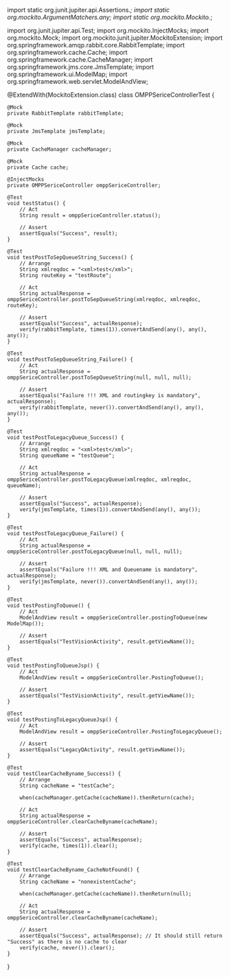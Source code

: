 import static org.junit.jupiter.api.Assertions.*;
import static org.mockito.ArgumentMatchers.any;
import static org.mockito.Mockito.*;

import org.junit.jupiter.api.Test;
import org.mockito.InjectMocks;
import org.mockito.Mock;
import org.mockito.junit.jupiter.MockitoExtension;
import org.springframework.amqp.rabbit.core.RabbitTemplate;
import org.springframework.cache.Cache;
import org.springframework.cache.CacheManager;
import org.springframework.jms.core.JmsTemplate;
import org.springframework.ui.ModelMap;
import org.springframework.web.servlet.ModelAndView;

@ExtendWith(MockitoExtension.class)
class OMPPSericeControllerTest {

    @Mock
    private RabbitTemplate rabbitTemplate;

    @Mock
    private JmsTemplate jmsTemplate;

    @Mock
    private CacheManager cacheManager;

    @Mock
    private Cache cache;

    @InjectMocks
    private OMPPSericeController omppSericeController;

    @Test
    void testStatus() {
        // Act
        String result = omppSericeController.status();

        // Assert
        assertEquals("Success", result);
    }

    @Test
    void testPostToSepQueueString_Success() {
        // Arrange
        String xmlreqdoc = "<xml>test</xml>";
        String routeKey = "testRoute";

        // Act
        String actualResponse = omppSericeController.postToSepQueueString(xmlreqdoc, xmlreqdoc, routeKey);

        // Assert
        assertEquals("Success", actualResponse);
        verify(rabbitTemplate, times(1)).convertAndSend(any(), any(), any());
    }

    @Test
    void testPostToSepQueueString_Failure() {
        // Act
        String actualResponse = omppSericeController.postToSepQueueString(null, null, null);

        // Assert
        assertEquals("Failure !!! XML and routingkey is mandatory", actualResponse);
        verify(rabbitTemplate, never()).convertAndSend(any(), any(), any());
    }

    @Test
    void testPostToLegacyQueue_Success() {
        // Arrange
        String xmlreqdoc = "<xml>test</xml>";
        String queueName = "testQueue";

        // Act
        String actualResponse = omppSericeController.postToLegacyQueue(xmlreqdoc, xmlreqdoc, queueName);

        // Assert
        assertEquals("Success", actualResponse);
        verify(jmsTemplate, times(1)).convertAndSend(any(), any());
    }

    @Test
    void testPostToLegacyQueue_Failure() {
        // Act
        String actualResponse = omppSericeController.postToLegacyQueue(null, null, null);

        // Assert
        assertEquals("Failure !!! XML and Queuename is mandatory", actualResponse);
        verify(jmsTemplate, never()).convertAndSend(any(), any());
    }

    @Test
    void testPostingToQueue() {
        // Act
        ModelAndView result = omppSericeController.postingToQueue(new ModelMap());

        // Assert
        assertEquals("TestVisionActivity", result.getViewName());
    }

    @Test
    void testPostingToQueueJsp() {
        // Act
        ModelAndView result = omppSericeController.PostingToQueue();

        // Assert
        assertEquals("TestVisionActivity", result.getViewName());
    }

    @Test
    void testPostingToLegacyQueueJsp() {
        // Act
        ModelAndView result = omppSericeController.PostingToLegacyQueue();

        // Assert
        assertEquals("LegacyQActivity", result.getViewName());
    }

    @Test
    void testClearCacheByname_Success() {
        // Arrange
        String cacheName = "testCache";

        when(cacheManager.getCache(cacheName)).thenReturn(cache);

        // Act
        String actualResponse = omppSericeController.clearCacheByname(cacheName);

        // Assert
        assertEquals("Success", actualResponse);
        verify(cache, times(1)).clear();
    }

    @Test
    void testClearCacheByname_CacheNotFound() {
        // Arrange
        String cacheName = "nonexistentCache";

        when(cacheManager.getCache(cacheName)).thenReturn(null);

        // Act
        String actualResponse = omppSericeController.clearCacheByname(cacheName);

        // Assert
        assertEquals("Success", actualResponse); // It should still return "Success" as there is no cache to clear
        verify(cache, never()).clear();
    }
}
